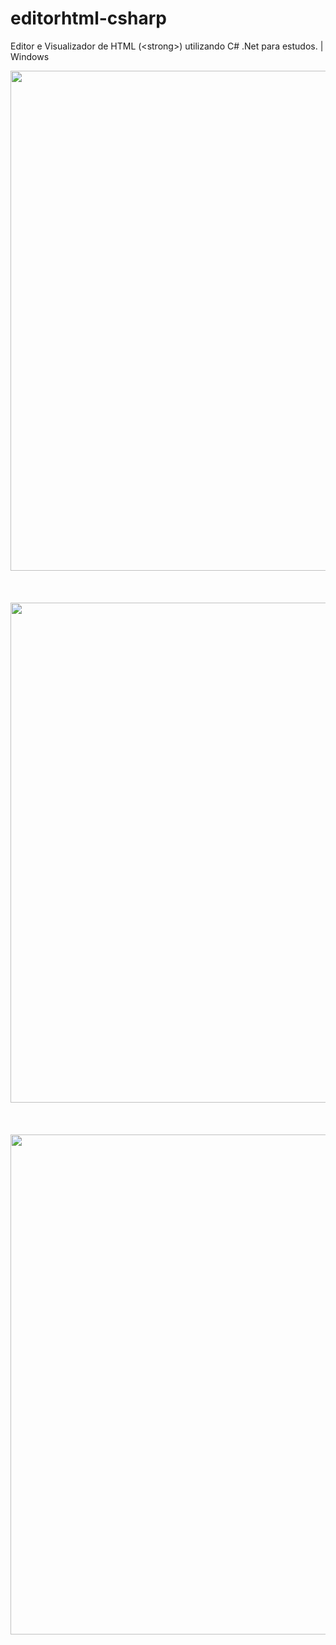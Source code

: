 # editorhtml-csharp
Editor e Visualizador de HTML (&lt;strong>) utilizando C# .Net para estudos. | Windows

<div align="center">
<img src="https://github.com/user-attachments/assets/b8bb64ac-3967-4b36-ac10-eacbfbf354b3" width="800px"  />
<br><br>
<br><br>
<img src="https://github.com/user-attachments/assets/718e79cd-3d8c-4894-9d78-352c15d3f9c7" width="800px" /> 
<br><br>
<br><br>
<img src="https://github.com/user-attachments/assets/2aeb71ac-bfdd-4a2b-924a-637606055f94" width="800px" />
<br><br>
<br><br>
</div> 
